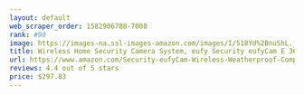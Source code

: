 ```yaml
---
layout: default 
﻿web_scraper_order: 1582906788-7008
rank: #90
image: https://images-na.ssl-images-amazon.com/images/I/518Yd%2BnuShL.jpg
title: Wireless Home Security Camera System, eufy Security eufyCam E 365-Day Battery Life, 1080p…
url: https://www.amazon.com/Security-eufyCam-Wireless-Weatherproof-Compatible/dp/B07KWNMB8Z/ref=zg_mw_photo_90?_encoding=UTF8&psc=1&refRID=QT7YX3MAVBS9YT2R1GA7
reviews: 4.4 out of 5 stars
price: $297.83 
---
```

